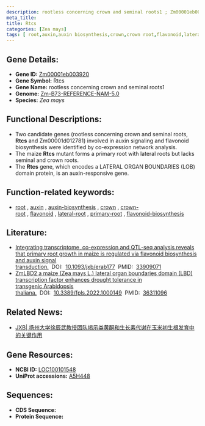 ```yaml
---
description: rootless concerning crown and seminal roots1 ; Zm00001eb003920 ; Zea mays
meta_title:
title: Rtcs
categories: [Zea mays]
tags: [ root,auxin,auxin biosynthesis,crown,crown root,flavonoid,lateral root,primary root,flavonoid biosynthesis ]
---
```


## Gene Details:
- **Gene ID:**	[Zm00001eb003920](https://www.maizegdb.org/gene_center/gene/Zm00001eb003920)
- **Gene Symbol:** Rtcs
- **Gene Name:** rootless concerning crown and seminal roots1
- **Genome:** [Zm-B73-REFERENCE-NAM-5.0](https://www.maizegdb.org/genome/assembly/Zm-B73-REFERENCE-NAM-5.0)
- **Species:** *Zea mays*

## Functional Descriptions:
   - Two candidate genes (rootless concerning crown and seminal roots, **Rtcs** and Zm00001d012781) involved in auxin signaling and flavonoid biosynthesis were identified by co-expression network analysis.
   - The maize **Rtcs** mutant forms a primary root with lateral roots but lacks seminal and crown roots.
   - The **Rtcs** gene, which encodes a LATERAL ORGAN BOUNDARIES (LOB) domain protein, is an auxin-responsive gene.

## Function-related keywords:
- [root](/tags/root/)&nbsp;,&nbsp;[auxin](/tags/auxin/)&nbsp;,&nbsp;[auxin-biosynthesis](/tags/auxin-biosynthesis/)&nbsp;,&nbsp;[crown](/tags/crown/)&nbsp;,&nbsp;[crown-root](/tags/crown-root/)&nbsp;,&nbsp;[flavonoid](/tags/flavonoid/)&nbsp;,&nbsp;[lateral-root](/tags/lateral-root/)&nbsp;,&nbsp;[primary-root](/tags/primary-root/)&nbsp;,&nbsp;[flavonoid-biosynthesis](/tags/flavonoid-biosynthesis/)

## Literature:
   - [Integrating transcriptome, co-expression and QTL-seq analysis reveals that primary root growth in maize is regulated via flavonoid biosynthesis and auxin signal transduction.]( https://academic.oup.com/jxb/article/72/13/4773/6257224?login=true)&nbsp;&nbsp;DOI:&nbsp;&nbsp;[10.1093/jxb/erab177](https://academic.oup.com/jxb/article/72/13/4773/6257224?login=true)&nbsp;&nbsp;PMID:&nbsp;&nbsp;[33909071](https://pubmed.ncbi.nlm.nih.gov/33909071/)
   - [ZmLBD2 a maize (Zea mays L.) lateral organ boundaries domain (LBD) transcription factor enhances drought tolerance in transgenic Arabidopsis thaliana.]( https://www.ncbi.nlm.nih.gov/pmc/articles/PMC9612921/)&nbsp;&nbsp;DOI:&nbsp;&nbsp;[10.3389/fpls.2022.1000149](https://www.ncbi.nlm.nih.gov/pmc/articles/PMC9612921/)&nbsp;&nbsp;PMID:&nbsp;&nbsp;[36311096](https://pubmed.ncbi.nlm.nih.gov/36311096/)

## Related News:
   - [JXB| 扬州大学徐辰武教授团队揭示类黄酮和生长素代谢在玉米初生根发育中的关键作用](https://mp.weixin.qq.com/s?__biz=Mzg3MDEwNDEyMg==&mid=2247509427&idx=4&sn=3683095e15e356d756eab4199e1dc778&chksm=ce9008e6f9e781f09f74acea6d8eca22082805f90b172f2ec4555b6940a5e99b39271c05d250&scene=27#wechat_redirect)

## Gene Resources:
- **NCBI ID:** [LOC100101548](https://www.ncbi.nlm.nih.gov/gene/?term=LOC100101548)
- **UniProt accessions:** [A5H448](https://www.uniprot.org/uniprotkb/A5H448/entry)



## Sequences:
- **CDS Sequence:**
- **Protein Sequence:**
